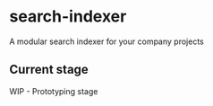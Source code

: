 # search-indexer
 A modular search indexer for your company projects

## Current stage
 WIP - Prototyping stage